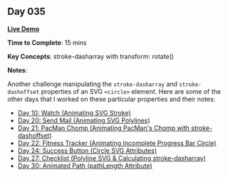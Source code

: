## Day 035

**<a href="https://css100.aniqa.dev#day-035">Live Demo</a>**

**Time to Complete**: 15 mins

**Key Concepts**: stroke-dasharray with transform: rotate()

**Notes**:

Another challenge manipulating the `stroke-dasharray` and `stroke-dashoffset` properties of an SVG `<circle>` element. Here are some of the other days that I worked on these particular properties and their notes:

- <a href="https://github.com/aniqatc/css-100/tree/main/entries/010">Day 10: Watch (Animating SVG Stroke)</a>
- <a href="https://github.com/aniqatc/css-100/tree/main/entries/020">Day 20: Send Mail (Animating SVG Polylines)</a>
- <a href="https://github.com/aniqatc/css-100/tree/main/entries/021">Day 21: PacMan Chomp (Animating PacMan's Chomp with stroke-dashoffset)</a>
- <a href="https://github.com/aniqatc/css-100/tree/main/entries/022">Day 22: Fitness Tracker (Animating Incomplete Progress Bar Circle)</a>
- <a href="https://github.com/aniqatc/css-100/tree/main/entries/024">Day 24: Success Button (Circle SVG Attributes)</a>
- <a href="https://github.com/aniqatc/css-100/tree/main/entries/027#polyline-svg--calculating-stroke-dasharray">Day 27: Checklist (Polyline SVG & Calculating stroke-dasharray)</a>
- <a href="https://github.com/aniqatc/css-100/tree/main/entries/030">Day 30: Animated Path (pathLength Attribute)</a>
